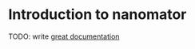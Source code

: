 # Introduction to nanomator

TODO: write [great documentation](http://jacobian.org/writing/what-to-write/)
